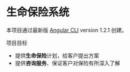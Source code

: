 # 生命保险系统

本项目通过最新版 [Angular CLI](https://github.com/angular/angular-cli) version 1.2.1 创建。

项目目标
- 提供**生命保险**计划，给客户提出方案
- 提供**咨询服务**、保证客户对保险有所深入了解



